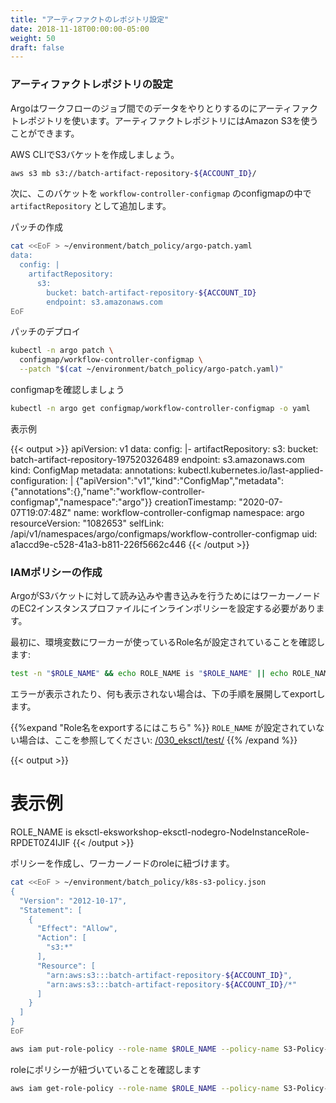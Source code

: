 ```yaml
---
title: "アーティファクトのレポジトリ設定"
date: 2018-11-18T00:00:00-05:00
weight: 50
draft: false
---
```


<!--
### Configure Artifact Repository
-->
### アーティファクトレポジトリの設定

<!--
Argo uses an artifact repository to pass data between jobs in a workflow, known as artifacts. Amazon S3 can be used as an artifact repository.
-->
Argoはワークフローのジョブ間でのデータをやりとりするのにアーティファクトレポジトリを使います。アーティファクトレポジトリにはAmazon S3を使うことができます。

<!--
Let's create a S3 bucket using the AWS CLI.
-->
AWS CLIでS3バケットを作成しましょう。

```bash
aws s3 mb s3://batch-artifact-repository-${ACCOUNT_ID}/
```

<!--
Next, we will add this bucket as an argo `artifactRepository` in the configmap `workflow-controller-configmap`
-->
次に、このバケットを `workflow-controller-configmap` のconfigmapの中で `artifactRepository` として追加します。

<!--
Create the patch
-->
パッチの作成

```bash
cat <<EoF > ~/environment/batch_policy/argo-patch.yaml
data:
  config: |
    artifactRepository:
      s3:
        bucket: batch-artifact-repository-${ACCOUNT_ID}
        endpoint: s3.amazonaws.com
EoF
```

<!--
deploy the patch
-->
パッチのデプロイ

```bash
kubectl -n argo patch \
  configmap/workflow-controller-configmap \
  --patch "$(cat ~/environment/batch_policy/argo-patch.yaml)"
```

<!--
Let's verify the configmap
-->
configmapを確認しましょう

```bash
kubectl -n argo get configmap/workflow-controller-configmap -o yaml
```

<!--
Output Example
-->
表示例

{{< output >}}
apiVersion: v1
data:
  config: |-
    artifactRepository:
      s3:
        bucket: batch-artifact-repository-197520326489
        endpoint: s3.amazonaws.com
kind: ConfigMap
metadata:
  annotations:
    kubectl.kubernetes.io/last-applied-configuration: |
      {"apiVersion":"v1","kind":"ConfigMap","metadata":{"annotations":{},"name":"workflow-controller-configmap","namespace":"argo"}}
  creationTimestamp: "2020-07-07T19:07:48Z"
  name: workflow-controller-configmap
  namespace: argo
  resourceVersion: "1082653"
  selfLink: /api/v1/namespaces/argo/configmaps/workflow-controller-configmap
  uid: a1accd9e-c528-41a3-b811-226f5662c446
{{< /output >}}

<!--
### Create an IAM Policy
-->
### IAMポリシーの作成

<!--
In order for Argo to read from/write to the S3 bucket, we need to configure an inline policy and add it to the EC2 instance profile of the worker nodes.
-->
ArgoがS3バケットに対して読み込みや書き込みを行うためにはワーカーノードのEC2インスタンスプロファイルにインラインポリシーを設定する必要があります。

<!--
First, we will need to ensure the Role Name our workers use is set in our environment:
-->
最初に、環境変数にワーカーが使っているRole名が設定されていることを確認します:

```bash
test -n "$ROLE_NAME" && echo ROLE_NAME is "$ROLE_NAME" || echo ROLE_NAME is not set
```

<!--
If you receive an error or empty response, expand the steps below to export.
-->
エラーが表示されたり、何も表示されない場合は、下の手順を展開してexportします。

<!--
{{%expand "Expand here if you need to export the Role Name" %}}
If `ROLE_NAME` is not set, please review: [/030_eksctl/test/](/030_eksctl/test/)
{{% /expand %}}
-->
{{%expand "Role名をexportするにはこちら" %}}
`ROLE_NAME` が設定されていない場合は、ここを参照してください: [/030_eksctl/test/](/030_eksctl/test/)
{{% /expand %}}

<!--
{{< output >}}
# Example Output
ROLE_NAME is eksctl-eksworkshop-eksctl-nodegro-NodeInstanceRole-RPDET0Z4IJIF
{{< /output >}}
-->
{{< output >}}
# 表示例
ROLE_NAME is eksctl-eksworkshop-eksctl-nodegro-NodeInstanceRole-RPDET0Z4IJIF
{{< /output >}}

<!--
Create and policy and attach to the worker node role.
-->
ポリシーを作成し、ワーカーノードのroleに紐づけます。

```bash
cat <<EoF > ~/environment/batch_policy/k8s-s3-policy.json
{
  "Version": "2012-10-17",
  "Statement": [
    {
      "Effect": "Allow",
      "Action": [
        "s3:*"
      ],
      "Resource": [
        "arn:aws:s3:::batch-artifact-repository-${ACCOUNT_ID}",
        "arn:aws:s3:::batch-artifact-repository-${ACCOUNT_ID}/*"
      ]
    }
  ]
}
EoF

aws iam put-role-policy --role-name $ROLE_NAME --policy-name S3-Policy-For-Worker --policy-document file://~/environment/batch_policy/k8s-s3-policy.json
```

<!--
Validate that the policy is attached to the role
-->
roleにポリシーが紐づいていることを確認します

```bash
aws iam get-role-policy --role-name $ROLE_NAME --policy-name S3-Policy-For-Worker
```
